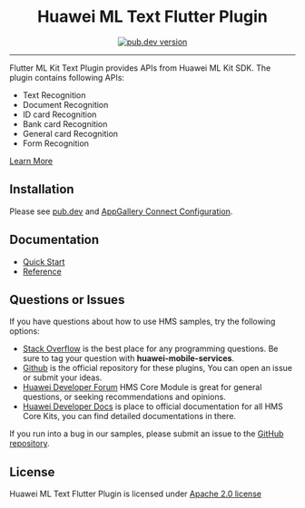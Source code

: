 <p align="center">
  <h1 align="center">Huawei ML Text Flutter Plugin</h1>
</p>


<p align="center">
  <a href="https://pub.dev/packages/huawei_ml_text"><img src="https://img.shields.io/pub/v/huawei_ml_text?style=for-the-badge" alt="pub.dev version"></a>
</p>

----

Flutter ML Kit Text Plugin provides APIs from Huawei ML Kit SDK. The plugin contains following APIs:

- Text Recognition
- Document Recognition
- ID card Recognition
- Bank card Recognition
- General card Recognition
- Form Recognition

[Learn More](https://developer.huawei.com/consumer/en/doc/development/HMS-Plugin-Guides/introduction-0000001208863643?ha_source=hms1)

## Installation

Please see [pub.dev](https://pub.dev/packages/huawei_ml_text/install) and [AppGallery Connect Configuration](https://developer.huawei.com/consumer/en/doc/development/HMS-Plugin-Guides/config-agc-0000001164929484?ha_source=hms1).

## Documentation

- [Quick Start](https://developer.huawei.com/consumer/en/doc/development/HMS-Plugin-Guides/material-gen-0000001164461452?ha_source=hms1)
- [Reference](https://developer.huawei.com/consumer/en/doc/development/HMS-Plugin-References/overview-0000001208666915?ha_source=hms1)

## Questions or Issues

If you have questions about how to use HMS samples, try the following options:
- [Stack Overflow](https://stackoverflow.com/questions/tagged/huawei-mobile-services) is the best place for any programming questions. Be sure to tag your question with
**huawei-mobile-services**.
- [Github](https://github.com/HMS-Core/hms-flutter-plugin) is the official repository for these plugins, You can open an issue or submit your ideas.
- [Huawei Developer Forum](https://forums.developer.huawei.com/forumPortal/en/home?fid=0101187876626530001) HMS Core Module is great for general questions, or seeking recommendations and opinions.
- [Huawei Developer Docs](https://developer.huawei.com/consumer/en/doc/overview/HMS-Core-Plugin) is place to official documentation for all HMS Core Kits, you can find detailed documentations in there.

If you run into a bug in our samples, please submit an issue to the [GitHub repository](https://github.com/HMS-Core/hms-flutter-plugin).

## License

Huawei ML Text Flutter Plugin is licensed under [Apache 2.0 license](LICENCE) 
